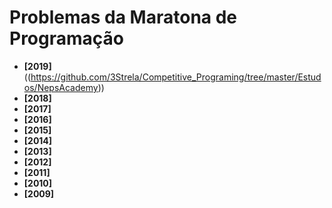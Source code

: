 # Problemas da Maratona de Programação
- **[2019]**((https://github.com/3Strela/Competitive_Programing/tree/master/Estudos/NepsAcademy))
- **[2018]**
- **[2017]**
- **[2016]**
- **[2015]**
- **[2014]**
- **[2013]**
- **[2012]**
- **[2011]**
- **[2010]**
- **[2009]**